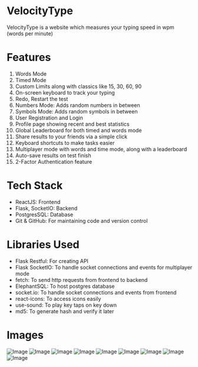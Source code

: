 # VelocityType
VelocityType is a website which measures your typing speed in wpm (words per minute)

# Features
1. Words Mode
2. Timed Mode
3. Custom Limits along with classics like 15, 30, 60, 90
4. On-screen keyboard to track your typing
5. Redo, Restart the test
6. Numbers Mode: Adds random numbers in between
7. Symbols Mode: Adds random symbols in between
8. User Registration and Login
9. Profile page showing recent and best statistics
10. Global Leaderboard for both timed and words mode
11. Share results to your friends via a simple click
12. Keyboard shortcuts to make tasks easier
13. Multiplayer mode with words and time mode, along with a leaderboard
14. Auto-save results on test finish
15. 2-Factor Authentication feature

# Tech Stack

 - ReactJS: Frontend
 - Flask, SocketIO: Backend
 - PostgresSQL: Database
 - Git & GitHub: For maintaining code and version control
 
 # Libraries Used
 
 - Flask Restful: For creating API
 - Flask SocketIO: To handle socket connections and events for multiplayer mode
 - fetch: To send http requests from frontend to backend
 - ElephantSQL: To host postgres database
 - socket.io: To handle socket connections and events from frontend
 - react-icons: To access icons easily
 - use-sound: To play key taps on key down
 - md5: To generate hash and verify it later
 
 # Images
![Image](https://gcdnb.pbrd.co/images/QLVUB3w0W9nB.png?o=1)
![Image](https://gcdnb.pbrd.co/images/KaPaHksuPU7E.png?o=1)
![Image](https://gcdnb.pbrd.co/images/Z0V7UAlkgVFR.png?o=1)
![Image](https://gcdnb.pbrd.co/images/6ISA0B5LGZDX.png?o=1)
![Image](https://gcdnb.pbrd.co/images/0vltqIObb1FY.png?o=1)
![Image](https://gcdnb.pbrd.co/images/N3uq4nbkYlo9.png?o=1)
![Image](https://gcdnb.pbrd.co/images/SphDL8RjzOdO.png?o=1)
![Image](https://gcdnb.pbrd.co/images/XlOhBZeJ9I5u.png?o=1)
![Image](https://gcdnb.pbrd.co/images/jr07QG3Em4ZP.png?o=1)
 
